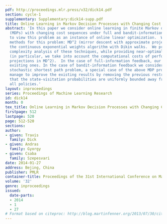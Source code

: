 ```yaml
---
pdf: http://proceedings.mlr.press/v32/dick14.pdf
section: cycle-1
supplementary: Supplementary:dick14-supp.pdf
title: Online Learning in Markov Decision Processes with Changing Cost Sequences
abstract: 'In this paper we consider online learning in finite Markov decision processes
  (MDPs) with changing cost sequences under full and bandit-information.  We propose
  to view this problem as an instance of online linear optimization.  We propose two
  methods for this problem: MD^2 (mirror descent with approximate projections) and
  the continuous exponential weights algorithm with Dikin walks.  We provide a rigorous
  complexity analysis of these techniques, while providing near-optimal regret-bounds
  (in particular, we take into account the computational costs of performing approximate
  projections in MD^2).  In the case of full-information feedback, our results complement
  existing ones. In the case of bandit-information feedback we consider the online
  stochastic shortest path problem, a special case of the above MDP problems, and
  manage to improve the existing results by removing the previous restrictive assumption
  that the state-visitation probabilities are uniformly bounded away from zero under
  all policies.'
layout: inproceedings
series: Proceedings of Machine Learning Research
id: dick14
month: 0
tex_title: Online Learning in Markov Decision Processes with Changing Cost Sequences
firstpage: 512
lastpage: 520
page: 512-520
sections: 
author:
- given: Travis
  family: Dick
- given: Andras
  family: Gyorgy
- given: Csaba
  family: Szepesvari
date: 2014-01-27
address: Bejing, China
publisher: PMLR
container-title: Proceedings of the 31st International Conference on Machine Learning
volume: '32'
genre: inproceedings
issued:
  date-parts:
  - 2014
  - 1
  - 27
# Format based on citeproc: http://blog.martinfenner.org/2013/07/30/citeproc-yaml-for-bibliographies/
---
```

